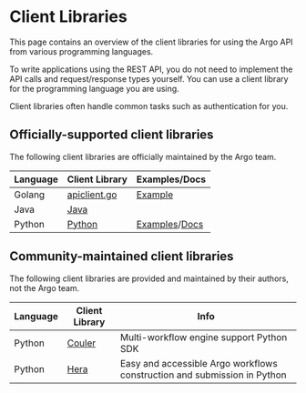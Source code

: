 # Client Libraries

This page contains an overview of the client libraries for using the Argo API from various programming languages.

To write applications using the REST API, you do not need to implement the API calls and request/response types
yourself. You can use a client library for the programming language you are using.

Client libraries often handle common tasks such as authentication for you.

## Officially-supported client libraries

The following client libraries are officially maintained by the Argo team.

| Language | Client Library | Examples/Docs |
|----------|----------------|---------------|
| Golang   | [apiclient.go](https://github.com/argoproj/argo-workflows/blob/master/pkg/apiclient/apiclient.go) | [Example](https://github.com/argoproj/argo-workflows/blob/master/cmd/argo/commands/submit.go)
| Java     | [Java](https://github.com/argoproj/argo-workflows/blob/master/sdks/java) | |
| Python   | [Python](https://github.com/argoproj/argo-workflows/blob/master/sdks/python) | [Examples](https://github.com/argoproj/argo-workflows/tree/master/sdks/python/examples)/[Docs](https://github.com/argoproj/argo-workflows/tree/master/sdks/python/client/docs) | 

## Community-maintained client libraries

The following client libraries are provided and maintained by their authors, not the Argo team.

| Language | Client Library | Info |
|----------|----------------|---------------|
| Python | [Couler](https://github.com/couler-proj/couler) | Multi-workflow engine support Python SDK |
| Python | [Hera](https://github.com/argoproj-labs/hera-workflows) | Easy and accessible Argo workflows construction and submission in Python |
